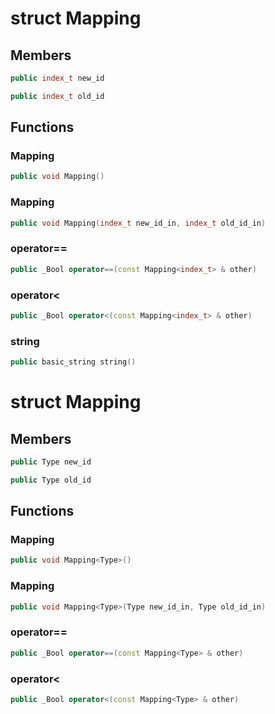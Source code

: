 # struct Mapping


## Members

```cpp
public index_t new_id
```

```cpp
public index_t old_id
```



## Functions

### Mapping

```cpp
public void Mapping()
```


### Mapping

```cpp
public void Mapping(index_t new_id_in, index_t old_id_in)
```


### operator==

```cpp
public _Bool operator==(const Mapping<index_t> & other)
```


### operator<

```cpp
public _Bool operator<(const Mapping<index_t> & other)
```


### string

```cpp
public basic_string string()
```




# struct Mapping


## Members

```cpp
public Type new_id
```

```cpp
public Type old_id
```



## Functions

### Mapping

```cpp
public void Mapping<Type>()
```


### Mapping

```cpp
public void Mapping<Type>(Type new_id_in, Type old_id_in)
```


### operator==

```cpp
public _Bool operator==(const Mapping<Type> & other)
```


### operator<

```cpp
public _Bool operator<(const Mapping<Type> & other)
```




